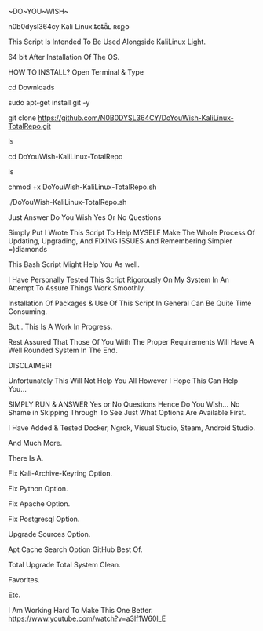 ~DO~YOU~WISH~

n0b0dysl364cy Kali Linux ȶօȶǟʟ ʀɛքօ

This Script Is Intended To Be Used Alongside KaliLinux Light.

64 bit After Installation Of The OS.

HOW TO INSTALL? Open Terminal & Type 

cd Downloads 

sudo apt-get install git -y 

git clone https://github.com/N0B0DYSL364CY/DoYouWish-KaliLinux-TotalRepo.git

ls 

cd DoYouWish-KaliLinux-TotalRepo 

ls 

chmod +x DoYouWish-KaliLinux-TotalRepo.sh 

./DoYouWish-KaliLinux-TotalRepo.sh 

Just Answer Do You Wish Yes Or No Questions

Simply Put I Wrote This Script To Help MYSELF Make The Whole Process Of Updating, Upgrading, And FIXING ISSUES And Remembering Simpler =)diamonds

This Bash Script Might Help You As well.

I Have Personally Tested This Script Rigorously On My System In An Attempt To Assure Things Work Smoothly.

Installation Of Packages & Use Of This Script In General Can Be Quite Time Consuming.

But.. This Is A Work In Progress.

Rest Assured That Those Of You With The Proper Requirements Will Have A Well Rounded System In The End.

DISCLAIMER!

Unfortunately This Will Not Help You All However I Hope This Can Help You...

SIMPLY RUN & ANSWER Yes or No Questions Hence Do You Wish... No Shame in Skipping Through To See 
Just What Options Are Available First.

I Have Added & Tested Docker, Ngrok, Visual Studio, Steam, Android Studio.

And Much More.

There Is A.

Fix Kali-Archive-Keyring Option.

Fix Python Option.

Fix Apache Option.

Fix Postgresql Option.

Upgrade Sources Option.

Apt Cache Search Option GitHub Best Of.

Total Upgrade Total System Clean.

Favorites.

Etc.

I Am Working Hard To Make This One Better.
https://www.youtube.com/watch?v=a3lf1W60l_E
